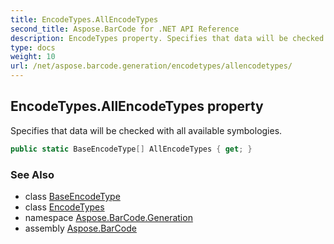 ```yaml
---
title: EncodeTypes.AllEncodeTypes
second_title: Aspose.BarCode for .NET API Reference
description: EncodeTypes property. Specifies that data will be checked with all available symbologies
type: docs
weight: 10
url: /net/aspose.barcode.generation/encodetypes/allencodetypes/
---
```

## EncodeTypes.AllEncodeTypes property

Specifies that data will be checked with all available symbologies.

```csharp
public static BaseEncodeType[] AllEncodeTypes { get; }
```

### See Also

* class [BaseEncodeType](../../baseencodetype/)
* class [EncodeTypes](../)
* namespace [Aspose.BarCode.Generation](../../../aspose.barcode.generation/)
* assembly [Aspose.BarCode](../../../)



